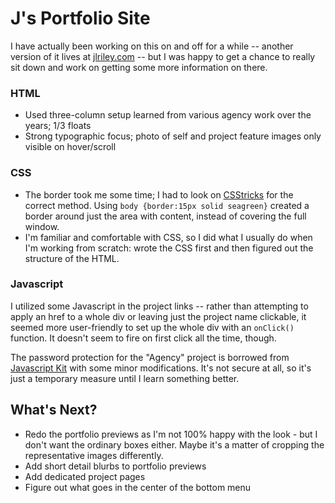 # J's Portfolio Site

I have actually been working on this on and off for a while -- another version of it lives at [jlriley.com](http://jlriley.com) -- but I was happy to get a chance to really sit down and work on getting some more information on there.

### HTML

- Used three-column setup learned from various agency work over the years; 1/3 floats
- Strong typographic focus; photo of self and project feature images only visible on hover/scroll


### CSS

- The border took me some time; I had to look on [CSStricks](https://css-tricks.com/body-border/) for the correct method. Using `body {border:15px solid seagreen}` created a border around just the area with content, instead of covering the full window.
- I'm familiar and comfortable with CSS, so I did what I usually do when I'm working from scratch: wrote the CSS first and then figured out the structure of the HTML.


### Javascript

I utilized some Javascript in the project links -- rather than attempting to apply an href to a whole div or leaving just the project name clickable, it seemed more user-friendly to set up the whole div with an `onClick()` function. It doesn't seem to fire on first click all the time, though.

The password protection for the "Agency" project is borrowed from [Javascript Kit](http://www.javascriptkit.com/script/cut10.shtml) with some minor modifications. It's not secure at all, so it's just a temporary measure until I learn something better.

## What's Next?

- Redo the portfolio previews as I'm not 100% happy with the look - but I don't want the ordinary boxes either. Maybe it's a matter of cropping the representative images differently.
- Add short detail blurbs to portfolio previews
- Add dedicated project pages
- Figure out what goes in the center of the bottom menu